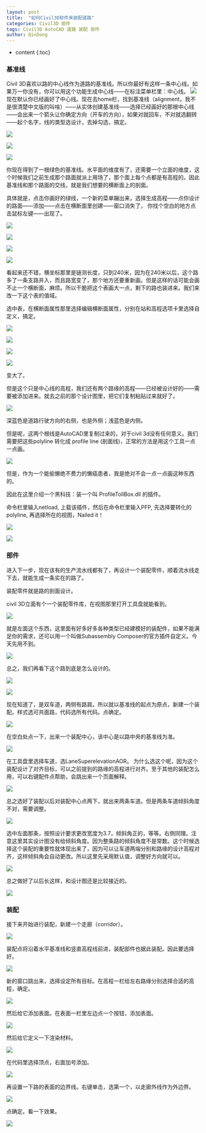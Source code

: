 ```yaml
---
layout: post
title:  "如何Civil3D软件来装配道路"
categories: Civil3D 部件
tags: Civil3D AutoCAD 道路 装配 部件
author: QinDong
---
```

* content
{:toc}

### 基准线
Civil 3D喜欢以路的中心线作为道路的基准线。所以你最好有这样一条中心线。如果万一你没有，你可以用这个功能生成中心线——在标注菜单栏里：中心线。
![](/img/2018/20161216-civil3d-how-to-road-assemble-01.jpg)
现在默认你已经画好了中心线。现在去home栏，找到基准线（alignment，我不是很清楚中文版的叫啥）——从实体创建基准线——选择已经画好的那根中心线——会出来一个箭头让你确定方向（开车的方向），如果对就回车，不对就选翻转——起个名字，线的类型选设计，去掉勾选，搞定。




![](/img/2018/20161216-civil3d-how-to-road-assemble-02.jpg)

![](/img/2018/20161216-civil3d-how-to-road-assemble-03.jpg)

![](/img/2018/20161216-civil3d-how-to-road-assemble-04.jpg)

你现在得到了一根绿色的基准线。水平面的维度有了，还需要一个立面的维度，这个时候我们之前生成那个路面就派上用场了，那个面上每个点都是有高程的。因此基准线和那个路面的交线，就是我们想要的横断面上的剖面。

具体就是，点击你画好的绿线，一个新的菜单蹦出来，选择生成高程——点你设计的路面——添加——点击在横断面里创建——窗口消失了， 你找个空白的地方点击鼠标左键——出现了。

![](/img/2018/20161216-civil3d-how-to-road-assemble-05.jpg)

![](/img/2018/20161216-civil3d-how-to-road-assemble-06.jpg)

![](/img/2018/20161216-civil3d-how-to-road-assemble-07.jpg)

![](/img/2018/20161216-civil3d-how-to-road-assemble-08.jpg)

看起来还不错，横坐标那里是链测长度，只到240米，因为在240米以后，这个路多了一条支路并入，而且路宽变了，那个地方还要重新画。但是这样的话可能会画不止一个横断面，麻烦。所以干脆把这个表画大一点，剩下的路也装进来。我们来改一下这个表的值域。

选中表，在横断面属性那里选择编辑横断面属性，分别在站和高程选项卡里选择自定义，搞定。

![](/img/2018/20161216-civil3d-how-to-road-assemble-09.jpg)

![](/img/2018/20161216-civil3d-how-to-road-assemble-10.jpg)

![](/img/2018/20161216-civil3d-how-to-road-assemble-11.jpg)

![](/img/2018/20161216-civil3d-how-to-road-assemble-12.jpg)

变大了。

但是这个只是中心线的高程，我们还有两个路缘的高程——已经被设计好的——需要被添加进来。就去之前的那个设计图里，把它们复制粘贴过来就好了。

![](/img/2018/20161216-civil3d-how-to-road-assemble-13.jpg)

深蓝色是道路行驶方向的右侧，也是外侧；浅蓝色是内侧。

但是呢，这两个根线是AutoCAD里复制过来的，对于civil 3d没有任何意义。我们需要把这些polyline 转化成 profile line (剖面线)，正常的方法是用这个工具一点一点画。

![](/img/2018/20161216-civil3d-how-to-road-assemble-14.jpg)

但是，作为一个能偷懒绝不费力的懒癌患者，我是绝对不会一点一点画这种东西的。

因此在这里介绍一个黑科技：装一个叫 ProfileTollBox.dll 的插件。

命令栏里输入netload, 上载该插件，然后在命令栏里输入PFP, 先选择要转化的polyline, 再选择所在的视图，Nailed it！

![](/img/2018/20161216-civil3d-how-to-road-assemble-15.jpg)

![](/img/2018/20161216-civil3d-how-to-road-assemble-16.jpg)

### 部件

进入下一步，现在该有的生产流水线都有了，再设计一个装配零件，顺着流水线走下去，就能生成一条实在的路了。

装配零件就是路的剖面设计。

civil 3D立面有个一个装配零件库，在视图那里打开工具盘就能看到。

![](/img/2018/20161216-civil3d-how-to-road-assemble-17.jpg)

就是左面这个东西，这里面有好多好多各种类型已经建模好的装配件，如果不能满足你的需求，还可以用一个叫做Subassembly Composer的官方插件自定义。今天先用不到。

![](/img/2018/20161216-civil3d-how-to-road-assemble-18.jpg)

总之，我们再看下这个路到底是怎么设计的。

![](/img/2018/20161216-civil3d-how-to-road-assemble-19.jpg)

![](/img/2018/20161216-civil3d-how-to-road-assemble-20.jpg)

现在知道了，是双车道，两侧有路肩。所以就以基准线的起点为原点，新建一个装配。样式选可共面路，代码选所有代码。点确定。

![](/img/2018/20161216-civil3d-how-to-road-assemble-21.jpg)

在空白处点一下，出来一个装配中心，该中心是以路中央的基准线为准。

![](/img/2018/20161216-civil3d-how-to-road-assemble-22.jpg)

在工具盘里选择车道，选LaneSuperelevationAOR。 为什么选这个呢，因为这个装配设计了对齐目标，可以之前提到的路缘的高程进行对齐。至于其他的装配怎么用，可以右键配件点帮助，会跳出来一个页面解释。

![](/img/2018/20161216-civil3d-how-to-road-assemble-23.jpg)

总之选好了装配以后对装配中心点两下，就出来两条车道。但是两条车道倾斜角度不对，需要调整。

![](/img/2018/20161216-civil3d-how-to-road-assemble-24.jpg)

选中左面那条，按照设计要求更改宽度为3.7，倾斜角正的，等等。右侧同理。注意这里其实设计图没有给倾斜角度。因为整条路的倾斜角度不是常数。这个时候选择这个装配的重要性就体现出来了，因为可以让车道两端分别和路缘的设计高程对齐，这样倾斜角会自动更改。所以这里先采用默认值，调整好方向就可以。

![](/img/2018/20161216-civil3d-how-to-road-assemble-25.jpg)

总之做好了以后长这样，和设计图还是比较接近的。

![](/img/2018/20161216-civil3d-how-to-road-assemble-26.jpg)

### 装配

接下来开始进行装配，新建一个走廊（corridor）。

![](/img/2018/20161216-civil3d-how-to-road-assemble-27.jpg)

装配点将沿着水平基准线和竖直高程线前进，装配部件也据此装配。因此要选择好。

![](/img/2018/20161216-civil3d-how-to-road-assemble-28.jpg)

新的窗口跳出来，选择设定所有目标。在高程一栏给左右路缘分别选择合适的高程，确定。

![](/img/2018/20161216-civil3d-how-to-road-assemble-29.jpg)

然后给它添加表面。在表面一栏里左边点一个按钮，添加表面。

![](/img/2018/20161216-civil3d-how-to-road-assemble-30.jpg)

然后给它定义一下渲染材料。

![](/img/2018/20161216-civil3d-how-to-road-assemble-31.jpg)

在代码里选择顶点，右面加号添加。

![](/img/2018/20161216-civil3d-how-to-road-assemble-32.jpg)

再设置一下路的表面的边界线。右键单击，选第一个，以走廊外线作为外边界。

![](/img/2018/20161216-civil3d-how-to-road-assemble-33.jpg)

点确定。看一下效果。

![](/img/2018/20161216-civil3d-how-to-road-assemble-34.jpg) 